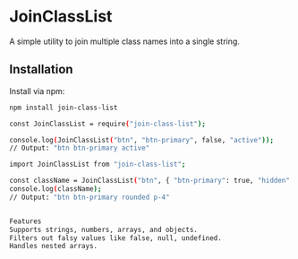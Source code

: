# JoinClassList

A simple utility to join multiple class names into a single string.

## Installation

Install via npm:

```sh
npm install join-class-list

const JoinClassList = require("join-class-list");

console.log(JoinClassList("btn", "btn-primary", false, "active"));
// Output: "btn btn-primary active"

import JoinClassList from "join-class-list";

const className = JoinClassList("btn", { "btn-primary": true, "hidden": false }, ["rounded", "p-4"]);
console.log(className);
// Output: "btn btn-primary rounded p-4"


Features
Supports strings, numbers, arrays, and objects.
Filters out falsy values like false, null, undefined.
Handles nested arrays.
```
